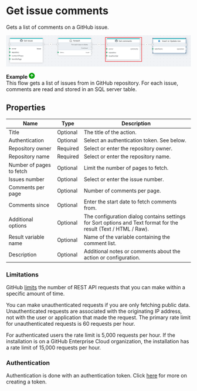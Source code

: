 # Get issue comments

Gets a list of comments on a GitHub issue.


![img](../../../../images/flow/github-get-comments.png)


**Example** ![img](../../../../images/strz.jpg)  
This flow gets a list of issues from in GitHub repository. For each issue, comments are read and stored in an SQL server table.


## Properties

| Name             | Type      |Description                                             |
|------------------|-----------|--------------------------------------------------------|
| Title  | Optional | The title of the action.   |
| Authentication |  Optional | Select an authentication token. See below. |
| Repository owner | Required | Select or enter the repository owner. |
| Repository name | Required | Select or enter the repository name. |
| Number of pages to fetch | Optional | Limit the number of pages to fetch. |
| Issues number | Optional | Select or enter the issue number. |
| Comments per page | Optional | Number of comments per page. |
| Comments since | Optional | Enter the start date to fetch comments from.  |
| Additional options | Optional | The configuration dialog contains settings for Sort options and Text format for the result (Text / HTML / Raw). |
| Result variable name | Optional | Name of the variable containing the comment list. |
| Description | Optional | Additional notes or comments about the action or configuration. |


### Limitations

GitHub [limits](https://docs.github.com/en/rest/using-the-rest-api/rate-limits-for-the-rest-api?apiVersion=2022-11-28) the number of REST API requests that you can make within a specific amount of time.

You can make unauthenticated requests if you are only fetching public data. Unauthenticated requests are associated with the originating IP address, not with the user or application that made the request.
The primary rate limit for unauthenticated requests is 60 requests per hour.

For authenticated users the rate limit is 5,000 requests per hour. If the installation is on a GitHub Enterprise Cloud organization, the installation has a rate limit of 15,000 requests per hour.


### Authentication

Authentication is done with an authentication token. Click [here](https://docs.catalyst.zoho.com/en/tutorials/githubbot/java/generate-personal-access-token/) for more on creating a token.
